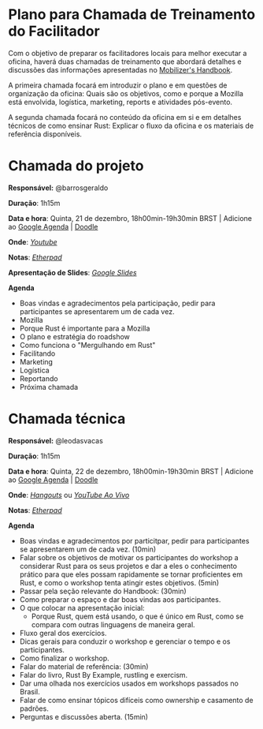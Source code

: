 # Plano para Chamada de Treinamento do Facilitador
Com o objetivo de preparar os facilitadores locais para melhor executar a oficina, haverá duas chamadas de treinamento que abordará detalhes e discussões das informações apresentadas no [Mobilizer's Handbook](../rust_brazil_mobilizers_handbook).

A primeira chamada focará em introduzir o plano e em questões de organização da oficina: Quais são os objetivos, como e porque a Mozilla está envolvida, logística, marketing, reports e atividades pós-evento.

A segunda chamada focará no conteúdo da oficina em si e em detalhes técnicos de como ensinar Rust: Explicar o fluxo da oficina e os materiais de referência disponíveis.

# Chamada do projeto

**Responsável:** @barrosgeraldo

**Duração**: 1h15m

**Data e hora**: Quinta, 21 de dezembro, 18h00min-19h30min BRST | Adicione ao [Google Agenda](https://calendar.google.com/event?action=TEMPLATE&tmeid=NHQxczl2OHIzOGxkYm9nN2E4bThxbXMxMmMgZ2VyYWxkb2JhcnJvc0Btb3ppbGxhYnIub3Jn&tmsrc=geraldobarros%40mozillabr.org) | [Doodle](https://doodle.com/poll/95ndedr79xe86sn2)

**Onde**: [*Youtube*](https://youtu.be/4rlxB0_HD_I?t=746)

**Notas**: [*Etherpad*](https://public.etherpad-mozilla.org/p/2018rustroadshowbrasil)

**Apresentação de Slides**: [*Google Slides*](https://docs.google.com/presentation/d/e/2PACX-1vROHKZzd7Nk78OqfmnMFeBEjGKTPDrETrw4KUXGCUtK1G5yq8gFA9sO6K53kc22mQP3pF2FUac_8spP/pub?start=false&loop=false&delayms=3000)

**Agenda**

- Boas vindas e agradecimentos pela participação, pedir para participantes se apresentarem um de cada vez.
- Mozilla
- Porque Rust é importante para a Mozilla
- O plano e estratégia do roadshow
- Como funciona o "Mergulhando em Rust"
- Facilitando
- Marketing
- Logística
- Reportando
- Próxima chamada

# Chamada técnica

**Responsável:** @leodasvacas

**Duração**: 1h15m

**Data e hora**: Quinta, 22 de dezembro, 18h00min-19h30min BRST | Adicione ao [Google Agenda](https://calendar.google.com/event?action=TEMPLATE&tmeid=Mm5jZm92ZzdsbG80bDBodmgzaWw4aGJwYXAgZ2VyYWxkb2JhcnJvc0Btb3ppbGxhYnIub3Jn&tmsrc=geraldobarros%40mozillabr.org) | [Doodle](https://doodle.com/poll/95ndedr79xe86sn2)

**Onde**: [*Hangouts*](https://hangouts.google.com/hangouts/_/nelimixd6nc3baftrhprdhxxeue) ou [*YouTube Ao Vivo*](http://youtu.be/1jF3cI6aFJI)

**Notas**: [*Etherpad*](https://public.etherpad-mozilla.org/p/2018rustroadshowbrasil)

**Agenda**

- Boas vindas e agradecimentos por particitpar, pedir para participantes se apresentarem um de cada vez. (10min)
- Falar sobre os objetivos de motivar os participantes do workshop a considerar Rust para os seus projetos e dar a eles o conhecimento prático para que eles possam rapidamente se tornar proficientes em Rust, e como o workshop tenta atingir estes objetivos. (5min)
- Passar pela seção relevante do Handbook: (30min)
- Como preparar o espaço e dar boas vindas aos participantes.
- O que colocar na apresentação inicial:
  - Porque Rust, quem está usando, o que é único em Rust, como se compara com outras linguagens de maneira geral.
- Fluxo geral dos exercícios.
- Dicas gerais para conduzir o workshop e gerenciar o tempo e os participantes.
- Como finalizar o workshop.
- Falar do material de referência: (30min)
- Falar do livro, Rust By Example, rustling e exercism.
- Dar uma olhada nos exercícios usados em workshops passados no Brasil.
- Falar de como ensinar tópicos difíceis como ownership e casamento de padrões.
- Perguntas e discussões aberta. (15min)
